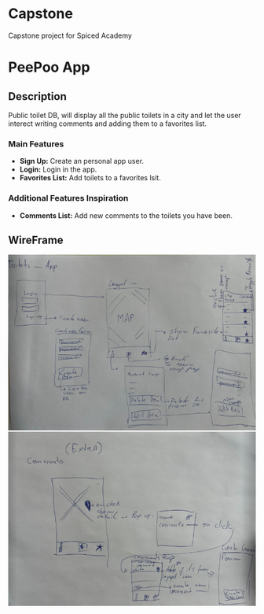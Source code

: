# Capstone

Capstone project for Spiced Academy

# PeePoo App

## Description

Public toilet DB, will display all the public toilets in a city and let the user interect writing comments and adding them to a favorites list.

### Main Features

- **Sign Up:** Create an personal app user.
- **Login:** Login in the app.
- **Favorites List:** Add toilets to a favorites lsit.

### Additional Features Inspiration

- **Comments List:** Add new comments to the toilets you have been.

## WireFrame
![image](/public/poopee-wireframe.png)
![image](/public/comments-wireframe.png)
